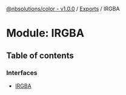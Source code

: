 [@nbsolutions/color - v1.0.0](../README.md) / [Exports](../modules.md) / IRGBA

# Module: IRGBA

## Table of contents

### Interfaces

- [IRGBA](../interfaces/irgba.irgba-1.md)
